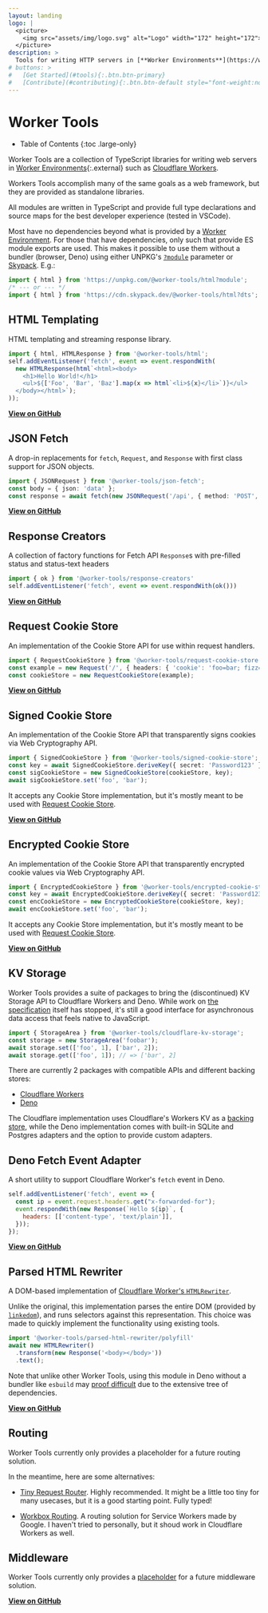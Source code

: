 ```yaml
---
layout: landing
logo: |
  <picture>
    <img src="assets/img/logo.svg" alt="Logo" width="172" height="172">
  </picture>
description: >
  Tools for writing HTTP servers in [**Worker Environments**](https://workers.js.org/){:.external} such as [**Cloudflare Workers**](https://workers.cloudflare.com).
# buttons: >
#   [Get Started](#tools){:.btn.btn-primary}
#   [Contribute](#contributing){:.btn.btn-default style="font-weight:normal"}
---
```


# Worker Tools

* Table of Contents
{:toc .large-only}

Worker Tools are a collection of TypeScript libraries for writing web servers in [Worker Environments][1]{:.external} such as [Cloudflare Workers][4].

[1]: https://workers.js.org/
[2]: https://www.npmjs.com/org/worker-tools
[3]: https://github.com/worker-tools
[4]: https://workers.cloudflare.com


Workers Tools accomplish many of the same goals as a web framework, but they are provided as standalone libraries.

All modules are written in TypeScript and provide full type declarations and source maps for the best developer experience (tested in VSCode).

Most have no dependencies beyond what is provided by a [Worker Environment][1]. 
For those that have dependencies, only such that provide ES module exports are used. 
This makes it possible to use them without a bundler (browser, Deno) using either UNPKG's [`?module`](https://unpkg.com/#query-params)  parameter or [Skypack](https://skypack.dev). E.g.:

```ts
import { html } from 'https://unpkg.com/@worker-tools/html?module';
/* --- or --- */
import { html } from 'https://cdn.skypack.dev/@worker-tools/html?dts';
```


## HTML Templating
HTML templating and streaming response library.

```ts
import { html, HTMLResponse } from '@worker-tools/html';
self.addEventListener('fetch', event => event.respondWith(
  new HTMLResponse(html`<html><body>
    <h1>Hello World!</h1>
    <ul>${['Foo', 'Bar', 'Baz'].map(x => html`<li>${x}</li>`)}</ul>
  </body></html>`);
));
```

[**View on GitHub**](https://github.com/worker-tools/html)


## JSON Fetch
A drop-in replacements for `fetch`, `Request`, and `Response` with first class support for JSON objects.

```ts
import { JSONRequest } from '@worker-tools/json-fetch';
const body = { json: 'data' };
const response = await fetch(new JSONRequest('/api', { method: 'POST', body }));
```

[**View on GitHub**](https://github.com/worker-tools/json-fetch)


## Response Creators
A collection of factory functions for Fetch API `Response`s with pre-filled status and status-text headers

```ts
import { ok } from '@worker-tools/response-creators'
self.addEventListener('fetch', event => event.respondWith(ok()))
```

[**View on GitHub**](https://github.com/worker-tools/response-creators)


## Request Cookie Store
An implementation of the Cookie Store API for use within request handlers.

```ts
import { RequestCookieStore } from '@worker-tools/request-cookie-store';
const example = new Request('/', { headers: { 'cookie': 'foo=bar; fizz=buzz' } });
const cookieStore = new RequestCookieStore(example);
```

[**View on GitHub**](https://github.com/worker-tools/request-cookie-store)


## Signed Cookie Store
An implementation of the Cookie Store API that transparently signs cookies via Web Cryptography API.

```ts
import { SignedCookieStore } from '@worker-tools/signed-cookie-store';
const key = await SignedCookieStore.deriveKey({ secret: 'Password123' });
const sigCookieStore = new SignedCookieStore(cookieStore, key);
await sigCookieStore.set('foo', 'bar');
```

It accepts any Cookie Store implementation, but it's mostly meant to be used with [Request Cookie Store](#request-cookie-store).

[**View on GitHub**](https://github.com/worker-tools/signed-cookie-store)


## Encrypted Cookie Store
An implementation of the Cookie Store API that transparently encrypted cookie values via Web Cryptography API.

```ts
import { EncryptedCookieStore } from '@worker-tools/encrypted-cookie-store';
const key = await EncryptedCookieStore.deriveKey({ secret: 'Password123' });
const encCookieStore = new EncryptedCookieStore(cookieStore, key);
await encCookieStore.set('foo', 'bar');
```

It accepts any Cookie Store implementation, but it's mostly meant to be used with [Request Cookie Store](#request-cookie-store).

[**View on GitHub**](https://github.com/worker-tools/encrypted-cookie-store)


## KV Storage
Worker Tools provides a suite of packages to bring the (discontinued) KV Storage API to Cloudflare Workers and Deno.
While work on [the specification](https://wicg.github.io/kv-storage/) itself has stopped, 
it's still a good interface for asynchronous data access that feels native to JavaScript.

```js
import { StorageArea } from '@worker-tools/cloudflare-kv-storage';
const storage = new StorageArea('foobar');
await storage.set(['foo', 1], ['bar', 2]);
await storage.get(['foo', 1]); // => ['bar', 2]
```

There are currently 2 packages with compatible APIs and different backing stores:
* [Cloudflare Workers](https://github.com/worker-tools/cloudflare-kv-storage)
* [Deno](https://github.com/worker-tools/deno-kv-storage)

The Cloudflare implementation uses Cloudflare's Workers KV as a [backing store](https://developers.cloudflare.com/workers/runtime-apis/kv), 
while the Deno implementation comes with built-in SQLite and Postgres adapters and the option to provide custom adapters.


## Deno Fetch Event Adapter
A short utility to support Cloudflare Worker's `fetch` event in Deno.

```js
self.addEventListener('fetch', event => {
  const ip = event.request.headers.get("x-forwarded-for");
  event.respondWith(new Response(`Hello ${ip}`, { 
    headers: [['content-type', 'text/plain']],
  }));
});
```

[**View on GitHub**](https://github.com/worker-tools/deno-fetch-event-adapter)


## Parsed HTML Rewriter
A DOM-based implementation of [Cloudflare Worker's `HTMLRewriter`](https://developers.cloudflare.com/workers/runtime-apis/html-rewriter).

Unlike the original, this implementation parses the entire DOM (provided by [`linkedom`](https://github.com/WebReflection/linkedom)),
and runs selectors against this representation. This choice was made to quickly implement the functionality using existing tools.

```js
import '@worker-tools/parsed-html-rewriter/polyfill'
await new HTMLRewriter()
  .transform(new Response('<body></body>'))
  .text();
```

Note that unlike other Worker Tools, using this module in Deno without a bundler like `esbuild` may [proof difficult](https://github.com/worker-tools/parsed-html-rewriter/issues/2#issuecomment-912896007) due to the extensive tree of dependencies.

[**View on GitHub**](https://github.com/worker-tools/parsed-html-rewriter)


## Routing
Worker Tools currently only provides a placeholder for a future routing solution.

In the meantime, here are some alternatives:

- [Tiny Request Router](https://github.com/berstend/tiny-request-router).
  Highly recommended. It might be a little too tiny for many usecases, but it is a good starting point.
  Fully typed!
  
- [Workbox Routing](https://developers.google.com/web/tools/workbox/modules/workbox-routing).
  A routing solution for Service Workers made by Google. I haven't tried to personally, but it shoud work in Cloudflare Workers as well.


## Middleware
Worker Tools currently only provides a [placeholder](https://github.com/worker-tools/middleware) for a future middleware solution.

[**View on GitHub**](https://github.com/worker-tools/middleware)



